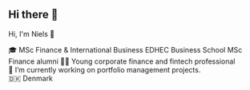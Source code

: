 ## Hi there 👋

Hi, I'm Niels 👋

🎓 MSc Finance & International Business
  EDHEC Business School MSc Finance alumni
👨‍💻 Young corporate finance and fintech professional  
🌱 I’m currently working on portfolio management projects.  
🇩🇰 Denmark
